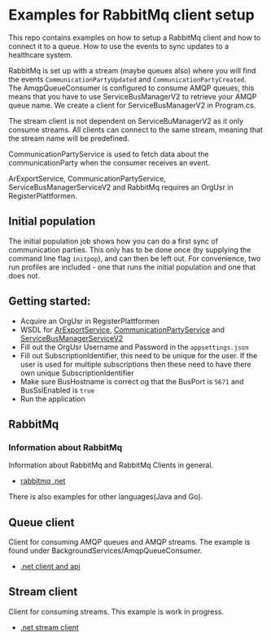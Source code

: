 # Examples for RabbitMq client setup
This repo contains examples on how to setup a RabbitMq client and how to connect it to a queue.
How to use the events to sync updates to a healthcare system.

RabbitMq is set up with a stream (maybe queues also) where you will find the events `CommunicationPartyUpdated` and `CommunicationPartyCreated`.  
The AmqpQueueConsumer is configured to consume AMQP queues, this means that you have to use ServiceBusManagerV2 to retrieve your AMQP queue name.
We create a client for ServiceBusManagerV2 in Program.cs.

The stream client is not dependent on ServiceBuManagerV2 as it only consume streams. All clients can connect to the same stream, meaning that the stream name will be predefined.

CommunicationPartyService is used to fetch data about the communicationParty when the consumer receives an event.

ArExportService, CommunicationPartyService, ServiceBusManagerServiceV2 and RabbitMq requires an OrgUsr in RegisterPlattformen.

## Initial population
The initial population job shows how you can do a first sync of communication parties. This only has to be done once (by supplying the command line flag `initpop`), and can then be left out.
For convenience, two run profiles are included - one that runs the initial population and one that does not.

## Getting started:
* Acquire an OrgUsr in RegisterPlattformen
* WSDL for [ArExportService](https://ws-web.test.nhn.no/v1/ARExport), [CommunicationPartyService](https://register-web.test.nhn.no/v1/AR) and [ServiceBusManagerServiceV2](https://register-web.test.nhn.no/v2/servicebusmanager)
* Fill out the OrgUsr Username and Password in the `appsettings.json`
* Fill out SubscriptionIdentifier, this need to be unique for the user. If the user is used for multiple subscriptions then these need to have there own unique SubscriptionIdentifier 
* Make sure BusHostname is correct og that the BusPort is `5671` and BusSslEnabled is `true`
* Run the application

## RabbitMq
### Information about RabbitMq
Information about RabbitMq and RabbitMq Clients in general. 
* [rabbitmq .net](https://www.rabbitmq.com/dotnet.html)

There is also examples for other languages(Java and Go).

## Queue client
Client for consuming AMQP queues and AMQP streams.
The example is found under BackgroundServices/AmqpQueueConsumer.
* [.net client and api](https://www.rabbitmq.com/dotnet-api-guide.html)

## Stream client
Client for consuming streams. This example is work in progress.
* [.net stream client](https://github.com/rabbitmq/rabbitmq-stream-dotnet-client)

